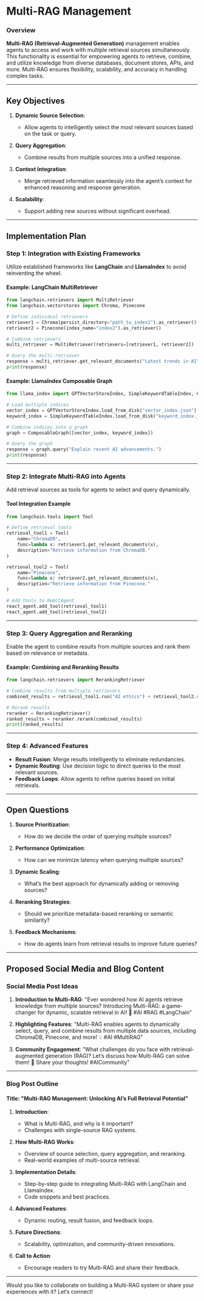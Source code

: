 # Multi-RAG Management

### Overview
**Multi-RAG (Retrieval-Augmented Generation)** management enables agents to access and work with multiple retrieval sources simultaneously. This functionality is essential for empowering agents to retrieve, combine, and utilize knowledge from diverse databases, document stores, APIs, and more. Multi-RAG ensures flexibility, scalability, and accuracy in handling complex tasks.

---

## **Key Objectives**
1. **Dynamic Source Selection**:
   - Allow agents to intelligently select the most relevant sources based on the task or query.

2. **Query Aggregation**:
   - Combine results from multiple sources into a unified response.

3. **Context Integration**:
   - Merge retrieved information seamlessly into the agent’s context for enhanced reasoning and response generation.

4. **Scalability**:
   - Support adding new sources without significant overhead.

---

## **Implementation Plan**

### Step 1: Integration with Existing Frameworks
Utilize established frameworks like **LangChain** and **LlamaIndex** to avoid reinventing the wheel.

#### Example: LangChain MultiRetriever
```python
from langchain.retrievers import MultiRetriever
from langchain.vectorstores import Chroma, Pinecone

# Define individual retrievers
retriever1 = Chroma(persist_directory="path_to_index1").as_retriever()
retriever2 = Pinecone(index_name="index2").as_retriever()

# Combine retrievers
multi_retriever = MultiRetriever(retrievers=[retriever1, retriever2])

# Query the multi-retriever
response = multi_retriever.get_relevant_documents("Latest trends in AI")
print(response)
```

#### Example: LlamaIndex Composable Graph
```python
from llama_index import GPTVectorStoreIndex, SimpleKeywordTableIndex, ComposableGraph

# Load multiple indices
vector_index = GPTVectorStoreIndex.load_from_disk("vector_index.json")
keyword_index = SimpleKeywordTableIndex.load_from_disk("keyword_index.json")

# Combine indices into a graph
graph = ComposableGraph([vector_index, keyword_index])

# Query the graph
response = graph.query("Explain recent AI advancements.")
print(response)
```

---

### Step 2: Integrate Multi-RAG into Agents
Add retrieval sources as tools for agents to select and query dynamically.

#### Tool Integration Example
```python
from langchain.tools import Tool

# Define retrieval tools
retrieval_tool1 = Tool(
    name="ChromaDB",
    func=lambda x: retriever1.get_relevant_documents(x),
    description="Retrieve information from ChromaDB."
)

retrieval_tool2 = Tool(
    name="Pinecone",
    func=lambda x: retriever2.get_relevant_documents(x),
    description="Retrieve information from Pinecone."
)

# Add tools to ReActAgent
react_agent.add_tool(retrieval_tool1)
react_agent.add_tool(retrieval_tool2)
```

---

### Step 3: Query Aggregation and Reranking
Enable the agent to combine results from multiple sources and rank them based on relevance or metadata.

#### Example: Combining and Reranking Results
```python
from langchain.retrievers import RerankingRetriever

# Combine results from multiple retrievers
combined_results = retrieval_tool1.run("AI ethics") + retrieval_tool2.run("AI ethics")

# Rerank results
reranker = RerankingRetriever()
ranked_results = reranker.rerank(combined_results)
print(ranked_results)
```

---

### Step 4: Advanced Features
- **Result Fusion**: Merge results intelligently to eliminate redundancies.
- **Dynamic Routing**: Use decision logic to direct queries to the most relevant sources.
- **Feedback Loops**: Allow agents to refine queries based on initial retrievals.

---

## **Open Questions**

1. **Source Prioritization**:
   - How do we decide the order of querying multiple sources?

2. **Performance Optimization**:
   - How can we minimize latency when querying multiple sources?

3. **Dynamic Scaling**:
   - What’s the best approach for dynamically adding or removing sources?

4. **Reranking Strategies**:
   - Should we prioritize metadata-based reranking or semantic similarity?

5. **Feedback Mechanisms**:
   - How do agents learn from retrieval results to improve future queries?

---

## **Proposed Social Media and Blog Content**

### **Social Media Post Ideas**

1. **Introduction to Multi-RAG**:
   "Ever wondered how AI agents retrieve knowledge from multiple sources? Introducing Multi-RAG: a game-changer for dynamic, scalable retrieval in AI! 🚀 #AI #RAG #LangChain"

2. **Highlighting Features**:
   "Multi-RAG enables agents to dynamically select, query, and combine results from multiple data sources, including ChromaDB, Pinecone, and more! 💡 #AI #MultiRAG"

3. **Community Engagement**:
   "What challenges do you face with retrieval-augmented generation (RAG)? Let’s discuss how Multi-RAG can solve them! 🧠 Share your thoughts! #AICommunity"

---

### **Blog Post Outline**

#### **Title**: "Multi-RAG Management: Unlocking AI’s Full Retrieval Potential"

1. **Introduction**:
   - What is Multi-RAG, and why is it important?
   - Challenges with single-source RAG systems.

2. **How Multi-RAG Works**:
   - Overview of source selection, query aggregation, and reranking.
   - Real-world examples of multi-source retrieval.

3. **Implementation Details**:
   - Step-by-step guide to integrating Multi-RAG with LangChain and LlamaIndex.
   - Code snippets and best practices.

4. **Advanced Features**:
   - Dynamic routing, result fusion, and feedback loops.

5. **Future Directions**:
   - Scalability, optimization, and community-driven innovations.

6. **Call to Action**:
   - Encourage readers to try Multi-RAG and share their feedback.

---

Would you like to collaborate on building a Multi-RAG system or share your experiences with it? Let’s connect!

